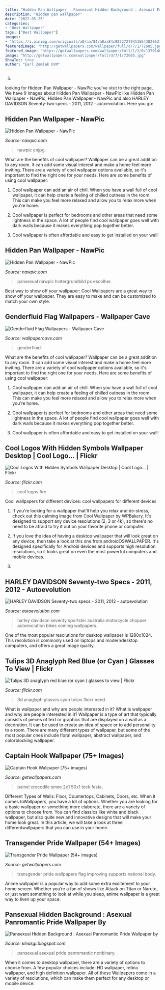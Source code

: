 ```yaml
---
title: "Hidden Pan Wallpaper : Pansexual Hidden Background : Asexual Panromantic Pride Wallpaper By"
description: "Hidden pan wallpaper"
date: "2022-05-25"
categories:
- "Best Wallpaper"
tags: ["Best Wallpaper"]
images:
- "https://i.pinimg.com/originals/a0/aa/84/a0aa84c9222727941165430205313fec.jpg"
featuredImage: "http://getwallpapers.com/wallpaper/full/d/7/1/72685.jpg"
featured_image: "https://getwallpapers.com/wallpaper/full/1/2/0/1370148-captain-hook-wallpaper-2560x1600-phone.jpg"
image: "http://getwallpapers.com/wallpaper/full/d/7/1/72685.jpg"
ShowToc: true
author: "Earl Zemlak DVM"
---
```



5.

	

		
looking for Hidden Pan Wallpaper - NawPic you've visit to the right page. We have 9 Images about Hidden Pan Wallpaper - NawPic like Hidden Pan Wallpaper - NawPic, Hidden Pan Wallpaper - NawPic and also HARLEY DAVIDSON Seventy-two specs - 2011, 2012 - autoevolution. Here you go:
		
    
## Hidden Pan Wallpaper - NawPic

<img loading=lazy src="https://www.nawpic.com/media/2020/hidden-pan-nawpic-7.jpg" onerror="this.onerror=null;this.src='https://tse3.mm.bing.net/th?id=OIP.XdVQRf_9PsTGsU3gFYDuXgHaQC&amp;pid=15.1';" alt="Hidden Pan Wallpaper - NawPic">

_Source: nawpic.com_

>nawpic enjpg. 

	

What are the benefits of cool wallpaper?
Wallpaper can be a great addition to any room. It can add some visual interest and make a home feel more inviting. There are a variety of cool wallpaper options available, so it's important to find the right one for your needs. Here are some benefits of using cool wallpaper: 
1. Cool wallpaper can add an air of chill. When you have a wall full of cool wallpaper, it can help create a feeling of chilled outness in the room. This can make you feel more relaxed and allow you to relax more when you're home. 

2. Cool wallpaper is perfect for bedrooms and other areas that need some lightness in the space. A lot of people find cool wallpaper goes well with dark walls because it makes everything pop together better. 

3. Cool wallpaper is often affordable and easy to get installed on your wall!

    
## Hidden Pan Wallpaper - NawPic

<img loading=lazy src="http://www.nawpic.com/media/2020/hidden-pan-nawpic-1.jpg" onerror="this.onerror=null;this.src='https://tse2.mm.bing.net/th?id=OIP._GQ0c43Hg1jqsMWIRyqTTQHaNJ&amp;pid=15.1';" alt="Hidden Pan Wallpaper - NawPic">

_Source: nawpic.com_

>pansexual nawpic hintergrundbild px escolher. 

	

Best way to show off your wallpaper:
Cool Wallpapers are a great way to show off your wallpaper. They are easy to make and can be customized to match your own style.

    
## Genderfluid Flag Wallpapers - Wallpaper Cave

<img loading=lazy src="https://wallpapercave.com/wp/wp4434414.jpg" onerror="this.onerror=null;this.src='https://tse2.mm.bing.net/th?id=OIP.pq_moxMNNVM3YO1GEVbErAHaEd&amp;pid=15.1';" alt="Genderfluid Flag Wallpapers - Wallpaper Cave">

_Source: wallpapercave.com_

>genderfluid. 

	

What are the benefits of cool wallpaper?
Wallpaper can be a great addition to any room. It can add some visual interest and make a home feel more inviting. There are a variety of cool wallpaper options available, so it's important to find the right one for your needs. Here are some benefits of using cool wallpaper: 
1. Cool wallpaper can add an air of chill. When you have a wall full of cool wallpaper, it can help create a feeling of chilled outness in the room. This can make you feel more relaxed and allow you to relax more when you're home. 

2. Cool wallpaper is perfect for bedrooms and other areas that need some lightness in the space. A lot of people find cool wallpaper goes well with dark walls because it makes everything pop together better. 

3. Cool wallpaper is often affordable and easy to get installed on your wall!

    
## Cool Logos With Hidden Symbols Wallpaper Desktop | Cool Logo… | Flickr

<img loading=lazy src="https://c1.staticflickr.com/9/8678/16459006420_a03a19a648_b.jpg" onerror="this.onerror=null;this.src='https://tse1.mm.bing.net/th?id=OIP.vSZmni4cwp_1rJjJ8lnUrgHaEo&amp;pid=15.1';" alt="Cool Logos With Hidden Symbols Wallpaper Desktop | Cool Logo… | Flickr">

_Source: flickr.com_

>cool logos fire. 

	

Cool wallpapers for different devices:
cool wallpapers for different devices 

1. If you're looking for a wallpaper that'll help you relax and de-stress, check out this calming image from Cool Wallpaper by WPBakery. It's designed to support any device resolutions (2, 3 or 4k), so there's no need to be afraid to try it out on your favorite phone or computer.

2. If you love the idea of having a desktop wallpaper that will look great on any device, then take a look at this one from androidOSWALLPAPER. It's designed specifically for Android devices and supports high resolution resolutions, so it looks great on even the most powerful computers and mobile devices.

3.

    
## HARLEY DAVIDSON Seventy-two Specs - 2011, 2012 - Autoevolution

<img loading=lazy src="https://s1.cdn.autoevolution.com/images/moto_gallery/HARLEY-DAVIDSON-Seventy-two-8810_2.jpg" onerror="this.onerror=null;this.src='https://tse3.mm.bing.net/th?id=OIP.ACmgCgH-0UoHEAGX90rTfwHaE7&amp;pid=15.1';" alt="HARLEY DAVIDSON Seventy-two specs - 2011, 2012 - autoevolution">

_Source: autoevolution.com_

>harley davidson seventy sportster australia motorcycle chopper autoevolution bikes coming wallpapers. 

	

One of the most popular resolutions for desktop wallpaper is 1280x1024. This resolution is commonly used on laptops and moderndesktop computers, and offers a great image quality.

    
## Tulips 3D Anaglyph Red Blue (or Cyan ) Glasses To View | Flickr

<img loading=lazy src="https://c1.staticflickr.com/5/4010/4557116777_9b8006bdb8_b.jpg" onerror="this.onerror=null;this.src='https://tse2.mm.bing.net/th?id=OIP.G1mBAsO-a9pSg8u6tOjMTQHaFH&amp;pid=15.1';" alt="Tulips 3D anaglyph red blue (or cyan ) glasses to view | Flickr">

_Source: flickr.com_

>3d anaglyph glasses cyan tulips flickr need. 

	

What is wallpaper and why are people interested in it?
What is wallpaper and why are people interested in it?
Wallpaper is a type of art that typically consists of pieces of text or graphics that are displayed on a wall as a decoration. It can be used to create an idea of space or to add personality to a room. There are many different types of wallpaper, but some of the most popular ones include floral wallpaper, abstract wallpaper, and colorblocking wallpaper.

    
## Captain Hook Wallpaper (75+ Images)

<img loading=lazy src="https://getwallpapers.com/wallpaper/full/1/2/0/1370148-captain-hook-wallpaper-2560x1600-phone.jpg" onerror="this.onerror=null;this.src='https://tse4.mm.bing.net/th?id=OIP.A3RsPm2X2P0TzacxqFTTlgHaEo&amp;pid=15.1';" alt="Captain Hook Wallpaper (75+ images)">

_Source: getwallpapers.com_

>painel crocodile smee 2x1 50x1 tock festa. 

	

Different Types of Walls: Floor, Countertops, Cabinets, Doors, etc.
When it comes toWallpapers, you have a lot of options. Whether you are looking for a basic wallpaper or something more elaborate, there are a variety of options to choose from. You can find classics like white and black wallpaper, but also quite new and innovative designs that will make your home look great. In this article, we will take a look at three differentwallpapers that you can use in your home.

    
## Transgender Pride Wallpaper (54+ Images)

<img loading=lazy src="http://getwallpapers.com/wallpaper/full/d/7/1/72685.jpg" onerror="this.onerror=null;this.src='https://tse3.mm.bing.net/th?id=OIP.4MR1kaiw2JxBTks25HDSvQHaEo&amp;pid=15.1';" alt="Transgender Pride Wallpaper (54+ images)">

_Source: getwallpapers.com_

>transgender pride wallpapers flag improving supports national body. 

	

Anime wallpaper is a popular way to add some extra excitement to your home screen. Whether you’re a fan of shows like Attack on Titan or Naruto, or just want something to look at while you sleep, anime wallpaper is a great way to liven up your space.

    
## Pansexual Hidden Background : Asexual Panromantic Pride Wallpaper By

<img loading=lazy src="https://i.pinimg.com/originals/a0/aa/84/a0aa84c9222727941165430205313fec.jpg" onerror="this.onerror=null;this.src='https://tse3.mm.bing.net/th?id=OIP.Pu8bfWVV74ivlxtHJtnfSgHaNK&amp;pid=15.1';" alt="Pansexual Hidden Background : Asexual Panromantic Pride Wallpaper by">

_Source: kleasgi.blogspot.com_

>pansexual asexual pride panromantic nonbinary. 

	

When it comes to desktop wallpaper, there are a variety of options to choose from. A few popular choices include: HD wallpaper, retina wallpaper, and high definition wallpaper. All of these Wallpapers come in a variety of resolutions, which can make them perfect for any desktop or mobile device. 

